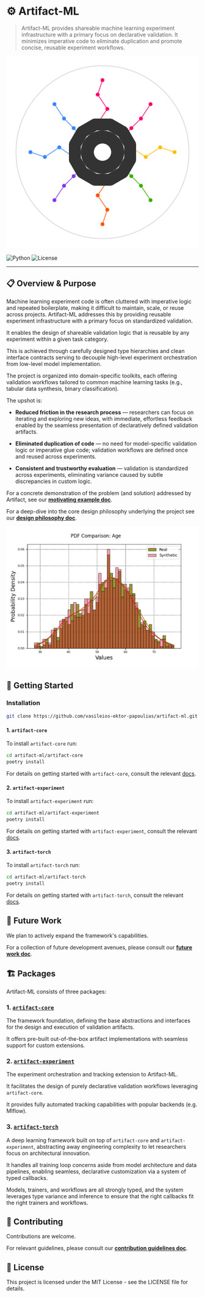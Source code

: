 # ⚙️ Artifact-ML

> Artifact-ML provides shareable machine learning experiment infrastructure with a primary focus on declarative validation. It minimizes imperative code to eliminate duplication and promote concise, reusable experiment workflows.


<p align="center">
  <img src="assets/artifact_ml_logo.svg" width="600" alt="Overview Diagram">
</p>


![Python](https://img.shields.io/badge/python-3.11+-blue.svg)
![License](https://img.shields.io/github/license/vasileios-ektor-papoulias/artifact-ml)

---

## 📋 Overview & Purpose

Machine learning experiment code is often cluttered with imperative logic and repeated boilerplate, making it difficult to maintain, scale, or reuse across projects. Artifact-ML addresses this by providing reusable experiment infrastructure with a primary focus on standardized validation.

It enables the design of shareable validation logic that is reusable by any experiment within a given task category.

This is achieved through carefully designed type hierarchies and clean interface contracts serving to decouple high-level experiment orchestration from low-level model implementation.

The project is organized into domain-specific toolkits, each offering validation workflows tailored to common machine learning tasks (e.g., tabular data synthesis, binary classification).

The upshot is:

- **Reduced friction in the research process** — researchers can focus on iterating and exploring new ideas, with immediate, effortless feedback enabled by the seamless presentation of declaratively defined validation artifacts.

- **Eliminated duplication of code** — no need for model-specific validation logic or imperative glue code; validation workflows are defined once and reused across experiments.

- **Consistent and trustworthy evaluation** — validation is standardized across experiments, eliminating variance caused by subtle discrepancies in custom logic.

For a concrete demonstration of the problem (and solution) addressed by Artifact, see our [**motivating example doc**](https://github.com/vasileios-ektor-papoulias/artifact-ml/tree/main/docs/motivating_example.md).

For a deep-dive into the core design philosophy underlying the project see our [**design philosophy doc**](https://github.com/vasileios-ektor-papoulias/artifact-ml/tree/main/docs/design_philosophy.md).

<p align="center">
  <img src="assets/pdf_comparison.png" width="600" alt="PDF Comparison">
</p>

## 🚀 Getting Started

### Installation

```bash
git clone https://github.com/vasileios-ektor-papoulias/artifact-ml.git
```
#### 1. `artifact-core`
To install `artifact-core` run:

```bash
cd artifact-ml/artifact-core
poetry install
```
For details on getting started with `artifact-core`, consult the relevant [docs](https://github.com/vasileios-ektor-papoulias/artifact-ml/blob/main/artifact-core/README.md).

#### 2. `artifact-experiment`
To install `artifact-experiment` run:

```bash
cd artifact-ml/artifact-experiment
poetry install
```

For details on getting started with `artifact-experiment`, consult the relevant [docs](https://github.com/vasileios-ektor-papoulias/artifact-ml/blob/main/artifact-experiment/README.md).

#### 3. `artifact-torch`
To install `artifact-torch` run:

```bash
cd artifact-ml/artifact-torch
poetry install
```

For details on getting started with `artifact-torch`, consult the relevant [docs](https://github.com/vasileios-ektor-papoulias/artifact-ml/tree/main/artifact-torch/README.md).

## 🔮 Future Work

We plan to actively expand the framework's capabilities.

For a collection of future development avenues, please consult our [**future work doc**](https://github.com/vasileios-ektor-papoulias/artifact-ml/tree/main/docs/contributing.md).

## 🏗️ Packages

Artifact-ML consists of three packages:

### 1. [`artifact-core`](https://github.com/vasileios-ektor-papoulias/artifact-ml/tree/main/artifact-core)

The framework foundation, defining the base abstractions and interfaces for the design and execution of validation artifacts.

It offers pre-built out-of-the-box artifact implementations with seamless support for custom extensions.

### 2. [`artifact-experiment`](https://github.com/vasileios-ektor-papoulias/artifact-ml/tree/main/artifact-experiment)

The experiment orchestration and tracking extension to Artifact-ML.

It facilitates the design of purely declarative validation workflows leveraging `artifact-core`.

It provides fully automated tracking capabilities with popular backends (e.g. Mlflow).

### 3. [`artifact-torch`](https://github.com/vasileios-ektor-papoulias/artifact-ml/tree/main/artifact-torch)

A deep learning framework built on top of `artifact-core` and `artifact-experiment`, abstracting away engineering complexity to let researchers focus on architectural innovation.

It handles all training loop concerns aside from model architecture and data pipelines, enabling seamless, declarative customization via a system of typed callbacks.

Models, trainers, and workflows are all strongly typed, and the system leverages type variance and inference to ensure that the right callbacks fit the right trainers and workflows.

## 🤝 Contributing

Contributions are welcome.

For relevant guidelines, please consult our [**contribution guidelines doc**](https://github.com/vasileios-ektor-papoulias/artifact-ml/tree/main/docs/contributing.md).


## 📄 License

This project is licensed under the MIT License - see the LICENSE file for details.